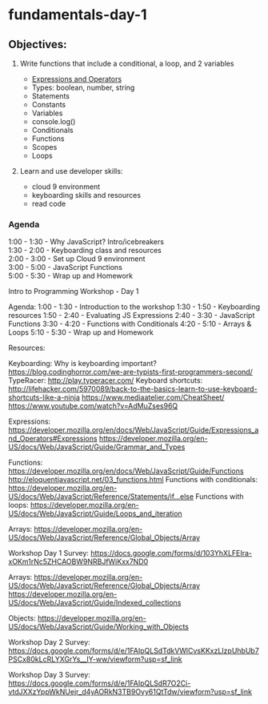 # fundamentals-day-1

## Objectives:
1. Write functions that include a conditional, a loop, and 2 variables
    * [Expressions and Operators](https://developer.mozilla.org/en/docs/Web/JavaScript/Guide/Expressions_and_Operators)
    * Types: boolean, number, string
    * Statements
    * Constants
    * Variables
    * console.log() 
    * Conditionals
    * Functions
    * Scopes
    * Loops
    
1. Learn and use developer skills:
    * cloud 9 environment
    * keyboarding skills and resources
    * read code
    
    
### Agenda

1:00 - 1:30  -  Why JavaScript? Intro/icebreakers  
1:30 - 2:00  -  Keyboarding class and resources    
2:00 - 3:00  -  Set up Cloud 9 environment  
3:00 - 5:00  -  JavaScript Functions  
5:00 - 5:30  -  Wrap up and Homework

Intro to Programming Workshop - Day 1

Agenda:
1:00 - 1:30 - Introduction to the workshop
1:30 - 1:50 - Keyboarding resources
1:50 - 2:40 - Evaluating JS Expressions
2:40 - 3:30 - JavaScript Functions
3:30 - 4:20 - Functions with Conditionals
4:20 - 5:10 - Arrays & Loops
5:10 - 5:30 - Wrap up and Homework

Resources:

Keyboarding:
Why is keyboarding important? https://blog.codinghorror.com/we-are-typists-first-programmers-second/
TypeRacer: http://play.typeracer.com/
Keyboard shortcuts:
http://lifehacker.com/5970089/back-to-the-basics-learn-to-use-keyboard-shortcuts-like-a-ninja
https://www.mediaatelier.com/CheatSheet/
https://www.youtube.com/watch?v=AdMuZses96Q

Expressions:
https://developer.mozilla.org/en/docs/Web/JavaScript/Guide/Expressions_and_Operators#Expressions
https://developer.mozilla.org/en-US/docs/Web/JavaScript/Guide/Grammar_and_Types

Functions:
https://developer.mozilla.org/en/docs/Web/JavaScript/Guide/Functions
http://eloquentjavascript.net/03_functions.html
Functions with conditionals:
https://developer.mozilla.org/en-US/docs/Web/JavaScript/Reference/Statements/if…else
Functions with loops:
https://developer.mozilla.org/en-US/docs/Web/JavaScript/Guide/Loops_and_iteration

Arrays:
https://developer.mozilla.org/en-US/docs/Web/JavaScript/Reference/Global_Objects/Array

Workshop Day 1 Survey:
https://docs.google.com/forms/d/103YhXLFEIra-xOKm1rNc5ZHCAOBW9NRBJfWiKxx7ND0

Arrays:
https://developer.mozilla.org/en-US/docs/Web/JavaScript/Reference/Global_Objects/Array
https://developer.mozilla.org/en-US/docs/Web/JavaScript/Guide/Indexed_collections

Objects:
https://developer.mozilla.org/en-US/docs/Web/JavaScript/Guide/Working_with_Objects

Workshop Day 2 Survey:
https://docs.google.com/forms/d/e/1FAIpQLSdTdkVWlCvsKKxzLIzpUhbUb7PSCx80kLcRLYXGrYs__lY-ww/viewform?usp=sf_link

Workshop Day 3 Survey: https://docs.google.com/forms/d/e/1FAIpQLSdR7O2Ci-vtdJXXzYppWkNUejr_d4yAORkN3TB9Oyy61QtTdw/viewform?usp=sf_link